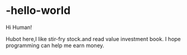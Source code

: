 # -hello-world

Hi Human!

Hubot here,I like stir-fry stock.and read value investment book.
I hope programming can help me earn money.
